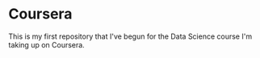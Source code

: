 # Coursera
This is my first repository that I've begun for the Data Science course I'm taking up on Coursera.
